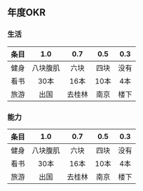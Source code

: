 ## 年度OKR
### 生活
 条目 | 1.0 | 0.7 | 0.5 | 0.3
:---:|:---:|:---:|:---:|:---:
 健身 | 八块腹肌 | 六块 | 四块 |没有
 看书 | 30本 | 16本 | 10本 | 4本
 旅游 | 出国 | 去桂林 | 南京 | 楼下
 
### 能力
 条目 | 1.0 | 0.7 | 0.5 | 0.3
:---:|:---:|:---:|:---:|:---:
 健身 | 八块腹肌 | 六块 | 四块 |没有
 看书 | 30本 | 16本 | 10本 | 4本
 旅游 | 出国 | 去桂林 | 南京 | 楼下
